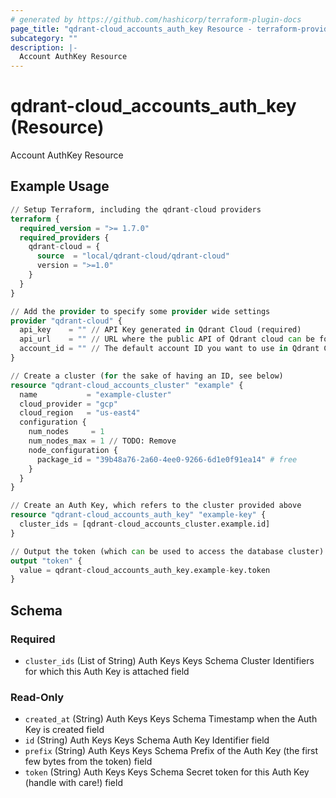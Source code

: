 ```yaml
---
# generated by https://github.com/hashicorp/terraform-plugin-docs
page_title: "qdrant-cloud_accounts_auth_key Resource - terraform-provider-qdrant-cloud"
subcategory: ""
description: |-
  Account AuthKey Resource
---
```


# qdrant-cloud_accounts_auth_key (Resource)

Account AuthKey Resource

## Example Usage

```terraform
// Setup Terraform, including the qdrant-cloud providers
terraform {
  required_version = ">= 1.7.0"
  required_providers {
    qdrant-cloud = {
      source  = "local/qdrant-cloud/qdrant-cloud"
      version = ">=1.0"
    }
  }
}

// Add the provider to specify some provider wide settings
provider "qdrant-cloud" {
  api_key    = "" // API Key generated in Qdrant Cloud (required)
  api_url    = "" // URL where the public API of Qdrant cloud can be found (can be left empty if the production URL need to be used)
  account_id = "" // The default account ID you want to use in Qdrant Cloud (can be overriden on resource level)
}

// Create a cluster (for the sake of having an ID, see below)
resource "qdrant-cloud_accounts_cluster" "example" {
  name           = "example-cluster"
  cloud_provider = "gcp"
  cloud_region   = "us-east4"
  configuration {
    num_nodes     = 1
    num_nodes_max = 1 // TODO: Remove
    node_configuration {
      package_id = "39b48a76-2a60-4ee0-9266-6d1e0f91ea14" # free
    }
  }
}

// Create an Auth Key, which refers to the cluster provided above
resource "qdrant-cloud_accounts_auth_key" "example-key" {
  cluster_ids = [qdrant-cloud_accounts_cluster.example.id]
}

// Output the token (which can be used to access the database cluster)
output "token" {
  value = qdrant-cloud_accounts_auth_key.example-key.token
}
```

<!-- schema generated by tfplugindocs -->
## Schema

### Required

- `cluster_ids` (List of String) Auth Keys Keys Schema Cluster Identifiers for which this Auth Key is attached field

### Read-Only

- `created_at` (String) Auth Keys Keys Schema Timestamp when the Auth Key is created field
- `id` (String) Auth Keys Keys Schema Auth Key Identifier field
- `prefix` (String) Auth Keys Keys Schema Prefix of the Auth Key (the first few bytes from the token) field
- `token` (String) Auth Keys Keys Schema Secret token for this Auth Key (handle with care!) field
